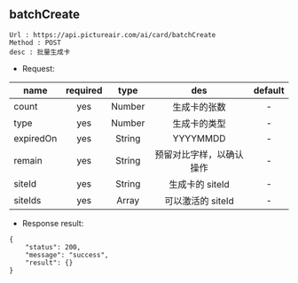 

batchCreate
---

```
Url : https://api.pictureair.com/ai/card/batchCreate
Method : POST 
desc : 批量生成卡
```

* Request:

|name|required|type|des|default|
| ------------- |:-------------:|:-------------:|:---------------------------------------:|:-------------:|
| count | yes | Number | 生成卡的张数 | - |
| type | yes | Number | 生成卡的类型 | - |
| expiredOn | yes | String | YYYYMMDD | - |
| remain | yes | String | 预留对比字样，以确认操作 | - |
| siteId | yes | String | 生成卡的 siteId | - |
| siteIds | yes | Array | 可以激活的 siteId | - |

* Response result:
```
{
    "status": 200,
    "message": "success",
    "result": {}
}
```
